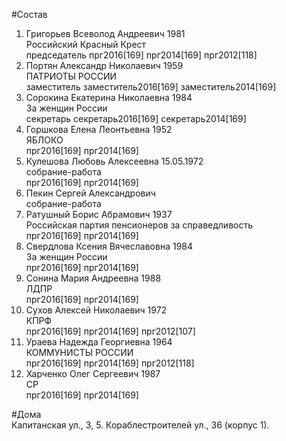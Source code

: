 #Состав  
1. Григорьев Всеволод Андреевич 1981  
    Российский Красный Крест  
    председатель прг2016[169] прг2014[169] прг2012[118]  
2. Портян Александр Николаевич 1959  
    ПАТРИОТЫ РОССИИ  
    заместитель заместитель2016[169] заместитель2014[169]  
3. Сорокина Екатерина Николаевна 1984  
    За женщин России  
    секретарь секретарь2016[169] секретарь2014[169]  
4. Горшкова Елена Леонтьевна 1952  
    ЯБЛОКО  
    прг2016[169] прг2014[169]  
5. Кулешова Любовь Алексеевна 15.05.1972  
    собрание-работа  
    прг2016[169] прг2014[169]  
6. Пекин Сергей Александрович  
    собрание-работа  
7. Ратушный Борис Абрамович 1937  
    Российская партия пенсионеров за справедливость  
    прг2016[169] прг2014[169]  
8. Свердлова Ксения Вячеславовна 1984  
    За женщин России  
    прг2016[169] прг2014[169]  
9. Сонина Мария Андреевна 1988  
    ЛДПР  
    прг2016[169] прг2014[169]  
10. Сухов Алексей Николаевич 1972  
    КПРФ  
    прг2016[169] прг2014[169] прг2012[107]  
11. Ураева Надежда Георгиевна 1964  
    КОММУНИСТЫ РОССИИ  
    прг2016[169] прг2014[169] прг2012[118]  
12. Харченко Олег Сергеевич 1987  
    СР  
    прг2016[169] прг2014[169]  
  
#Дома  
Капитанская ул.,     3, 5. Кораблестроителей ул.,   36 (корпус 1).  
  
